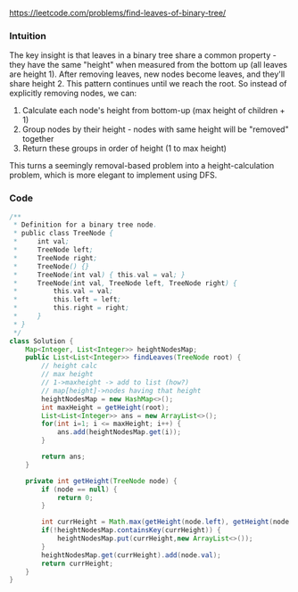 https://leetcode.com/problems/find-leaves-of-binary-tree/

### Intuition
The key insight is that leaves in a binary tree share a common property - they have the same "height" when measured from the bottom up (all leaves are height 1). After removing leaves, new nodes become leaves, and they'll share height 2. This pattern continues until we reach the root. So instead of explicitly removing nodes, we can:

1. Calculate each node's height from bottom-up (max height of children + 1)
2. Group nodes by their height - nodes with same height will be "removed" together
3. Return these groups in order of height (1 to max height)

This turns a seemingly removal-based problem into a height-calculation problem, which is more elegant to implement using DFS.

### Code

```java
/**
 * Definition for a binary tree node.
 * public class TreeNode {
 *     int val;
 *     TreeNode left;
 *     TreeNode right;
 *     TreeNode() {}
 *     TreeNode(int val) { this.val = val; }
 *     TreeNode(int val, TreeNode left, TreeNode right) {
 *         this.val = val;
 *         this.left = left;
 *         this.right = right;
 *     }
 * }
 */
class Solution {
    Map<Integer, List<Integer>> heightNodesMap;
    public List<List<Integer>> findLeaves(TreeNode root) {
        // height calc
        // max height
        // 1->maxheight -> add to list (how?)
        // map[height]->nodes having that height
        heightNodesMap = new HashMap<>();
        int maxHeight = getHeight(root);
        List<List<Integer>> ans = new ArrayList<>();
        for(int i=1; i <= maxHeight; i++) {
            ans.add(heightNodesMap.get(i));
        }

        return ans;
    }

    private int getHeight(TreeNode node) {
        if (node == null) {
            return 0;
        }

        int currHeight = Math.max(getHeight(node.left), getHeight(node.right)) + 1;
        if(!heightNodesMap.containsKey(currHeight)) {
            heightNodesMap.put(currHeight,new ArrayList<>());
        }
        heightNodesMap.get(currHeight).add(node.val);
        return currHeight;
    }
}
```
